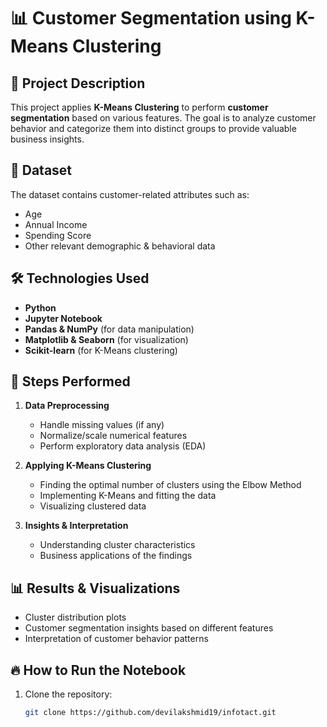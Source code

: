 # 📊 Customer Segmentation using K-Means Clustering

## 📝 Project Description
This project applies **K-Means Clustering** to perform **customer segmentation** based on various features. The goal is to analyze customer behavior and categorize them into distinct groups to provide valuable business insights.

## 📂 Dataset
The dataset contains customer-related attributes such as:
- Age  
- Annual Income  
- Spending Score  
- Other relevant demographic & behavioral data  

## 🛠️ Technologies Used
- **Python**  
- **Jupyter Notebook**  
- **Pandas & NumPy** (for data manipulation)  
- **Matplotlib & Seaborn** (for visualization)  
- **Scikit-learn** (for K-Means clustering)  

## 🚀 Steps Performed
1. **Data Preprocessing**  
   - Handle missing values (if any)  
   - Normalize/scale numerical features  
   - Perform exploratory data analysis (EDA)  
   
2. **Applying K-Means Clustering**  
   - Finding the optimal number of clusters using the Elbow Method  
   - Implementing K-Means and fitting the data  
   - Visualizing clustered data  

3. **Insights & Interpretation**  
   - Understanding cluster characteristics  
   - Business applications of the findings  

## 📊 Results & Visualizations
- Cluster distribution plots  
- Customer segmentation insights based on different features  
- Interpretation of customer behavior patterns  

## 🔥 How to Run the Notebook
1. Clone the repository:
   ```sh
   git clone https://github.com/devilakshmid19/infotact.git
